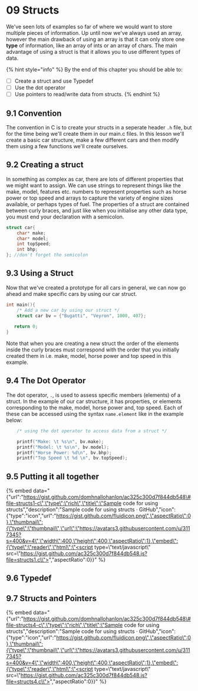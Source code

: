 # 09 Structs

We've seen lots of examples so far of where we would want to store multiple pieces of information. Up until now we've always used an array, however the main drawback of using an array is that it can only store one **type** of information, like an array of ints or an array of chars. The main advantage of using a struct is that it allows you to use different types of data.

{% hint style="info" %}
By the end of this chapter you should be able to:

* [ ] Create a struct and use Typedef
* [ ] Use the dot operator
* [ ] Use pointers to read/write data from structs.
{% endhint %}

## 9.1 Convention

The convention in C is to create your structs in a seperate header `.h` file, but for the time being we'll create them in our main.c files. In this lesson we'll create a basic car structure, make a few different cars and then modify them using a few functions we'll create ourselves.

## 9.2 Creating a struct

In something as complex as car, there are lots of different properties that we might want to assign. We can use strings to represent things like the make, model, features etc. numbers to represent properties such as horse power or top speed and arrays to capture the variety of engine sizes available, or perhaps types of fuel. The properties of a struct are contained between curly braces, and just like when you initialise any other data type, you must end your declaration with a semicolon.

```c
struct car{
    char* make;
    char* model;
    int topSpeed;
    int bhp;
}; //don't forget the semicolon
```

## 9.3 Using a Struct

Now that we've created a prototype for all cars in general, we can now go ahead and make specific cars by using our car struct.

```c
int main(){
    /* Add a new car by using our struct */ 
    struct car bv = {"Bugatti", "Veyron", 1000, 407}; 
    
   return 0;   
}
```

Note that when you are creating a new struct the order of the elements inside the curly braces must correspond with the order that you initially created them in i.e. make, model, horse power and top speed in this example. 

## 9.4 The Dot Operator

The dot operator, `.`, is used to assess specific members \(elements\) of a struct. In the example of our car structure, it has properties, or elements corresponding to the make, model, horse power and, top speed. Each of these can be accessed using the syntax `name.element` like in the example below:

```c
	/* using the dot operator to access data from a struct */

	printf("Make: \t %s\n", bv.make);
	printf("Model: \t %s\n", bv.model);
	printf("Horse Power: %d\n", bv.bhp);
	printf("Top Speed \t %d \n", bv.topSpeed);
```

## 9.5 Putting it all together

{% embed data="{\"url\":\"https://gist.github.com/domhnallohanlon/ac325c300d7f844db548\#file-structs1-c\",\"type\":\"rich\",\"title\":\"Sample code for using structs\",\"description\":\"Sample code for using structs · GitHub\",\"icon\":{\"type\":\"icon\",\"url\":\"https://gist.github.com/fluidicon.png\",\"aspectRatio\":0},\"thumbnail\":{\"type\":\"thumbnail\",\"url\":\"https://avatars3.githubusercontent.com/u/3117345?s=400&v=4\",\"width\":400,\"height\":400,\"aspectRatio\":1},\"embed\":{\"type\":\"reader\",\"html\":\"<script type=\\"text/javascript\\" src=\\"https://gist.github.com/ac325c300d7f844db548.js?file=structs1.c\\"></script>\",\"aspectRatio\":0}}" %}

## 9.6 Typedef

## 9.7 Structs and Pointers



{% embed data="{\"url\":\"https://gist.github.com/domhnallohanlon/ac325c300d7f844db548\#file-structs4-c\",\"type\":\"rich\",\"title\":\"Sample code for using structs\",\"description\":\"Sample code for using structs · GitHub\",\"icon\":{\"type\":\"icon\",\"url\":\"https://gist.github.com/fluidicon.png\",\"aspectRatio\":0},\"thumbnail\":{\"type\":\"thumbnail\",\"url\":\"https://avatars3.githubusercontent.com/u/3117345?s=400&v=4\",\"width\":400,\"height\":400,\"aspectRatio\":1},\"embed\":{\"type\":\"reader\",\"html\":\"<script type=\\"text/javascript\\" src=\\"https://gist.github.com/ac325c300d7f844db548.js?file=structs4.c\\"></script>\",\"aspectRatio\":0}}" %}



